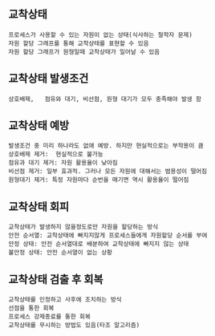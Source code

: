 ## 교착상태
	프로세스가 사용할 수 있는 자원이 없는 상태(식사하는 철학자 문제)
	자원 할당 그래프를 통해 교착상태를 표현할 수 있음
	자원 할당 그래프가 원형일때 교착상태가 일어날 수 있음

## 교착상태 발생조건
	상호배제,	점유와 대기, 비선점, 원형 대기가 모두 충족해야 발생 함
	
## 교착상태 예방
	발생조건 중 미리 하나라도 없애 예방. 하지만 현실적으로는 부작용이 큼
	상호배제 제거:  현실적으로 불가능
	점유과 대기 제거: 자원 활용율이 낮아짐
	비선점 제거: 일부 효과적. 그러나 모든 자원에 대해서는 범용성이 떨어짐
	원형대기 제거: 특정 자원마다 순번을 매기면 역시 활용율이 떨어짐

## 교착상태 회피
	교착상태가 발생하지 않을정도로만 자원을 할당하는 방식
	안전 순서열: 교착상태에 빠지지않게 프로세스들에게 자원할당 순서를 부여 
	안정 상태: 안전 순서열대로 배분하여 교착상태에 빠지지 않는 상태
	불안정 상태: 안전 순서열이 없는 상황

## 교착상태 검출 후 회복
	교착상태를 인정하고 사후에 조치하는 방식
	선점을 통한 회복
	프로세스 강제종료를 통한 회복
	교착상태를 무시하는 방법도 있음(타조 알고리즘)